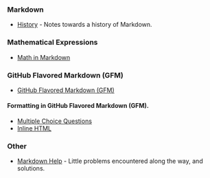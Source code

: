 ### Markdown

- [History](https://github.com/jonfernq/Learning/tree/main/Markdown/MarkdownHistory) - Notes towards a history of Markdown. 

### Mathematical Expressions

- [Math in Markdown](https://github.com/jonfernq/Learning/blob/main/Markdown/MarkdownMath/README.md) 

### GitHub Flavored Markdown (GFM) 

- [GitHub Flavored Markdown (GFM)](https://github.com/jonfernq/Learning/blob/main/Markdown/GitHubFlavoredmarkdown/README.md)

#### Formatting in GitHub Flavored Markdown (GFM).

- [Multiple Choice Questions](https://github.com/jonfernq/Learning/blob/main/Markdown/multiple_choice_questions.md) 
- [Inline HTML](https://github.com/jonfernq/Learning/blob/main/Markdown/GitHubFlavoredmarkdown/README.md)

### Other 

- [Markdown Help](https://github.com/jonfernq/Learning/blob/main/Markdown/MarkdownHelp.md) - Little problems encountered along the way, and solutions. 

